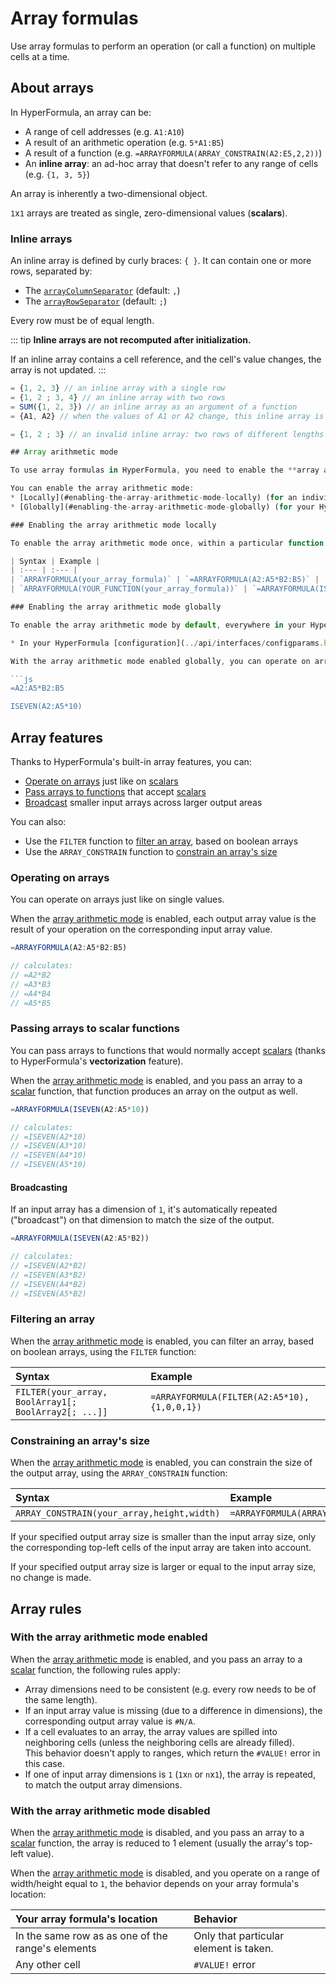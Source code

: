 # Array formulas

Use array formulas to perform an operation (or call a function) on multiple cells at a time.

## About arrays

In HyperFormula, an array can be:
* A range of cell addresses (e.g. `A1:A10`)
* A result of an arithmetic operation (e.g. `5*A1:B5`)
* A result of a function (e.g. `=ARRAYFORMULA(ARRAY_CONSTRAIN(A2:E5,2,2))`)
* An **inline array**: an ad-hoc array that doesn't refer to any range of cells (e.g. `{1, 3, 5}`)

An array is inherently a two-dimensional object.

`1`x`1` arrays are treated as single, zero-dimensional values (**scalars**).

### Inline arrays

An inline array is defined by curly braces: `{ }`. It can contain one or more rows, separated by:
- The [`arrayColumnSeparator`](../api/classes/config.md#arraycolumnseparator) (default: `,`)
- The [`arrayRowSeparator`](../api/classes/config.md#arrayrowseparator) (default: `;`)
  
Every row must be of equal length.

::: tip
**Inline arrays are not recomputed after initialization.**

If an inline array contains a cell reference, and the cell's value changes, the array is not updated.
:::

```js
= {1, 2, 3} // an inline array with a single row
= {1, 2 ; 3, 4} // an inline array with two rows
= SUM({1, 2, 3}) // an inline array as an argument of a function
= {A1, A2} // when the values of A1 or A2 change, this inline array is not updated

= {1, 2 ; 3} // an invalid inline array: two rows of different lengths

## Array arithmetic mode

To use array formulas in HyperFormula, you need to enable the **array arithmetic mode**.

You can enable the array arithmetic mode:
* [Locally](#enabling-the-array-arithmetic-mode-locally) (for an individual function or operation)
* [Globally](#enabling-the-array-arithmetic-mode-globally) (for your HyperFormula instance)

### Enabling the array arithmetic mode locally

To enable the array arithmetic mode once, within a particular function or formula, use the `ARRAYFORMULA` function:

| Syntax | Example |
| :--- | :--- |
| `ARRAYFORMULA(your_array_formula)` | `=ARRAYFORMULA(A2:A5*B2:B5)` |
| `ARRAYFORMULA(YOUR_FUNCTION(your_array_formula))` | `=ARRAYFORMULA(ISEVEN(A2:A5*10))` |

### Enabling the array arithmetic mode globally

To enable the array arithmetic mode by default, everywhere in your HyperFormula instance:

* In your HyperFormula [configuration](../api/interfaces/configparams.html#usearrayarithmetic), set the `useArrayArithmetic` option to `true`.

With the array arithmetic mode enabled globally, you can operate on arrays without using the `ARRAYFORMULA` function:

```js
=A2:A5*B2:B5

ISEVEN(A2:A5*10)
```

## Array features

Thanks to HyperFormula's built-in array features, you can:
* [Operate on arrays](#operating-on-arrays) just like on [scalars](#about-arrays)
* [Pass arrays to functions](#passing-arrays-to-scalar-functions) that accept [scalars](#about-arrays)
* [Broadcast](#broadcasting) smaller input arrays across larger output areas

You can also:
* Use the `FILTER` function to [filter an array](#filtering-an-array), based on boolean arrays
* Use the `ARRAY_CONSTRAIN` function to [constrain an array's size](#constraining-an-array-s-size)

### Operating on arrays

You can operate on arrays just like on single values.

When the [array arithmetic mode](#enabling-the-array-arithmetic-mode) is enabled, each output array value is the result of your operation on the corresponding input array value.

```js
=ARRAYFORMULA(A2:A5*B2:B5)

// calculates:
// =A2*B2
// =A3*B3
// =A4*B4
// =A5*B5
```

### Passing arrays to scalar functions
You can pass arrays to functions that would normally accept [scalars](#about-arrays) (thanks to HyperFormula's **vectorization** feature).

When the [array arithmetic mode](#enabling-the-array-arithmetic-mode) is enabled, and you pass an array to a [scalar](#about-arrays) function, that function produces an array on the output as well.

```js
=ARRAYFORMULA(ISEVEN(A2:A5*10))

// calculates:
// =ISEVEN(A2*10)
// =ISEVEN(A3*10)
// =ISEVEN(A4*10)
// =ISEVEN(A5*10)
```

#### Broadcasting

If an input array has a dimension of `1`, it's automatically repeated ("broadcast") on that dimension to match the size of the output.

```js
=ARRAYFORMULA(ISEVEN(A2:A5*B2))

// calculates:
// =ISEVEN(A2*B2)
// =ISEVEN(A3*B2)
// =ISEVEN(A4*B2)
// =ISEVEN(A5*B2)
```

### Filtering an array

When the [array arithmetic mode](#enabling-the-array-arithmetic-mode) is enabled, you can filter an array, based on boolean arrays, using the `FILTER` function:

| Syntax | Example |
| :--- | :--- |
| `FILTER(your_array, BoolArray1[; BoolArray2[; ...]]` | `=ARRAYFORMULA(FILTER(A2:A5*10), {1,0,0,1})` |

### Constraining an array's size

When the [array arithmetic mode](#enabling-the-array-arithmetic-mode) is enabled, you can constrain the size of the output array, using the `ARRAY_CONSTRAIN` function:

| Syntax | Example |
| :--- | :--- |
| `ARRAY_CONSTRAIN(your_array,height,width)` | `=ARRAYFORMULA(ARRAY_CONSTRAIN(A2:E5,2,2))` |

If your specified output array size is smaller than the input array size, only the corresponding top-left cells of the input array are taken into account.

If your specified output array size is larger or equal to the input array size, no change is made.

## Array rules

### With the array arithmetic mode enabled

When the [array arithmetic mode](#enabling-the-array-arithmetic-mode) is enabled, and you pass an array to a [scalar](#about-arrays) function, the following rules apply:
* Array dimensions need to be consistent (e.g. every row needs to be of the same length).
* If an input array value is missing (due to a difference in dimensions), the corresponding output array value is `#N/A`.
* If a cell evaluates to an array, the array values are spilled into neighboring cells (unless the neighboring cells are already filled).<br>This behavior doesn't apply to ranges, which return the `#VALUE!` error in this case.
* If one of input array dimensions is `1` (`1`x`n` or `n`x`1`), the array is repeated, to match the output array dimensions.

### With the array arithmetic mode disabled

When the [array arithmetic mode](#enabling-the-array-arithmetic-mode) is disabled, and you pass an array to a [scalar](#about-arrays) function, the array is reduced to 1 element (usually the array's top-left value).

When the [array arithmetic mode](#enabling-the-array-arithmetic-mode) is disabled, and you operate on a range of width/height equal to `1`, the behavior depends on your array formula's location:

| Your array formula's location | Behavior |
| :--- | :--- |
| In the same row as as one of the range's elements | Only that particular element is taken. |
| Any other cell | `#VALUE!` error |
